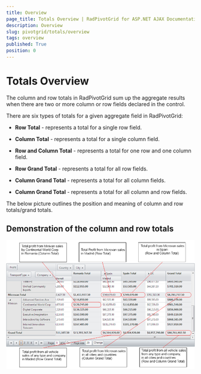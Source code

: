 ```yaml
---
title: Overview
page_title: Totals Overview | RadPivotGrid for ASP.NET AJAX Documentation
description: Overview
slug: pivotgrid/totals/overview
tags: overview
published: True
position: 0
---
```


# Totals Overview



The column and row totals in RadPivotGrid sum up the aggregate results when there are two or more column or row fields declared in the control.

There are six types of totals for a given aggregate field in RadPivotGrid:

* **Row Total** - represents a total for a single row field.

* **Column Total** - represents a total for a single column field.

* **Row and Column Total** - represents a total for one row and one column field.

* **Row Grand Total** - represents a total for all row fields.

* **Column Grand Total** - represents a total for all column fields.

* **Column Grand Total** - represents a total for all column and row fields.

The below picture outlines the position and meaning of column and row totals/grand totals.

## Demonstration of the column and row totals
![RadPivotGrid totals and grand totals](images/pivotgrid-totals-overview_1.png)
